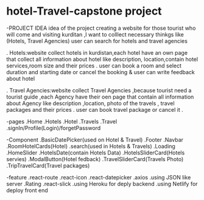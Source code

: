 # hotel-Travel-capstone project

-PROJECT IDEA
idea of the project creating a website for those tourist who will come and visiting kurditan ,I want to colllect necessary thinkgs like (Hotels, Travel Agencies)
user can search for hotels and travel agencies

. Hotels:website collect hotels in kurdistan,each hotel have an own page that collect all information about hotel like description,
location,contain hotel services,room size and their prices .
user can book a room and select duration and starting date or cancel the booking & user can write feedback about hotel

. Travel Agencies:website collect Travel Agencies ,because tourist need a tourist guide ,each Agency have their oen page that contain all information about Agency like
description ,location, photo of the travels , travel packages and their prices .
user can book travel package or cancel it .

-pages
.Home
.Hotels
.Hotel
.Travels
.Travel
.signIn/Profile(Login)/forgetPassword

-Component
.BasicDatePicker(used on Hotel & Travel)
.Footer
.Navbar
.RoomHotelCards(Hotel)
.search(used in Hotels & Travels)
.Loading
.HomeSlider
.HotelsDate(contain Hotels Data)
.HotelsSliderCard(Hotels servies)
.ModalButton(Hotel fedback)
.TravelSliderCard(Travels Photo)
.TripTravelCard(Travel packages)

-feature
.react-route
.react-icon
.react-datepicker
.axios
.using JSON like server
.Rating
.react-slick
.using Heroku for deply backend
.using Netlify for deploy front end 

